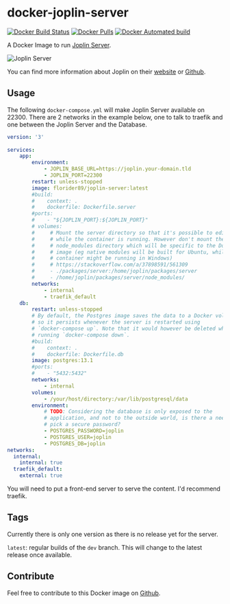 # docker-joplin-server

[![Docker Build Status](https://img.shields.io/docker/cloud/build/florider89/joplin-server.svg)](https://hub.docker.com/r/florider89/joplin-server/) [![Docker Pulls](https://img.shields.io/docker/pulls/florider89/joplin-server.svg)](https://hub.docker.com/r/florider89/joplin-server/) [![Docker Automated build](https://img.shields.io/docker/cloud/automated/florider89/joplin-server.svg)](https://hub.docker.com/r/florider89/joplin-server/)

A Docker Image to run [Joplin Server](https://github.com/laurent22/joplin/tree/dev/packages/server).

![Joplin Server](https://p195.p4.n0.cdn.getcloudapp.com/items/L1uO8yx1/dc01a283-f2fc-453b-a504-61857ca9c663.png?v=82a88bf8a1e9119f9fa2a511ffe3c55a)

You can find more information about Joplin on their [website](https://joplinapp.org/) or [Github](https://github.com/laurent22/joplin/).

## Usage

The following `docker-compose.yml` will make Joplin Server available on 22300. There are 2 networks in the example below, one to talk to traefik and one between the Joplin Server and the Database.

```yaml
version: '3'
  
services:
    app:
        environment:
            - JOPLIN_BASE_URL=https://joplin.your-domain.tld
            - JOPLIN_PORT=22300
        restart: unless-stopped
        image: florider89/joplin-server:latest
        #build:
        #    context: .
        #    dockerfile: Dockerfile.server
        #ports:
        #    - "${JOPLIN_PORT}:${JOPLIN_PORT}"
        # volumes:
        #     # Mount the server directory so that it's possible to edit file
        #     # while the container is running. However don't mount the
        #     # node_modules directory which will be specific to the Docker
        #     # image (eg native modules will be built for Ubuntu, while the
        #     # container might be running in Windows)
        #     # https://stackoverflow.com/a/37898591/561309
        #     - ./packages/server:/home/joplin/packages/server
        #     - /home/joplin/packages/server/node_modules/
        networks:
            - internal
            - traefik_default
    db:
        restart: unless-stopped
        # By default, the Postgres image saves the data to a Docker volume,
        # so it persists whenever the server is restarted using
        # `docker-compose up`. Note that it would however be deleted when
        # running `docker-compose down`.
        #build:
        #    context: .
        #    dockerfile: Dockerfile.db
        image: postgres:13.1
        #ports:
        #    - "5432:5432"
        networks:
            - internal
        volumes:
            - /your/host/directory:/var/lib/postgresql/data
        environment:
            # TODO: Considering the database is only exposed to the
            # application, and not to the outside world, is there a need to
            # pick a secure password?
            - POSTGRES_PASSWORD=joplin
            - POSTGRES_USER=joplin
            - POSTGRES_DB=joplin
networks:
  internal:
    internal: true
  traefik_default:
    external: true
```

You will need to put a front-end server to serve the content. I'd recommend traefik.

## Tags

Currently there is only one version as there is no release yet for the server.

`latest`: regular builds of the `dev` branch. This will change to the latest release once available.

## Contribute

Feel free to contribute to this Docker image on [Github](https://github.com/flosoft/docker-joplin-server).
